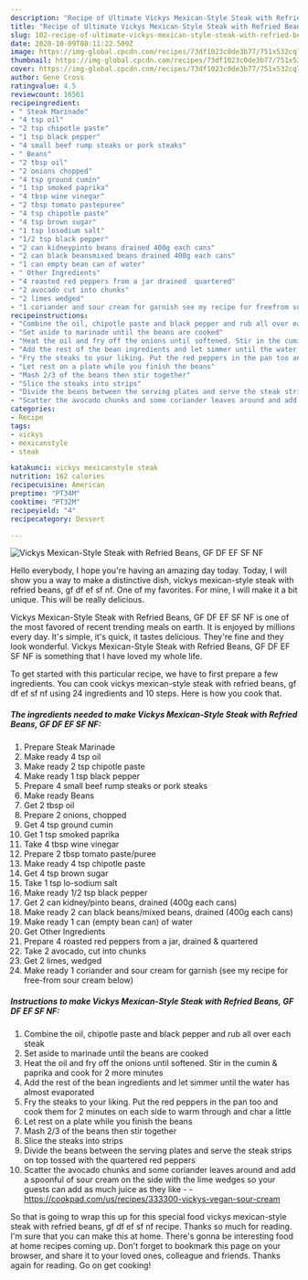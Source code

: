 ```yaml
---
description: "Recipe of Ultimate Vickys Mexican-Style Steak with Refried Beans, GF DF EF SF NF"
title: "Recipe of Ultimate Vickys Mexican-Style Steak with Refried Beans, GF DF EF SF NF"
slug: 102-recipe-of-ultimate-vickys-mexican-style-steak-with-refried-beans-gf-df-ef-sf-nf
date: 2020-10-09T08:11:22.509Z
image: https://img-global.cpcdn.com/recipes/73df1023c0de3b77/751x532cq70/vickys-mexican-style-steak-with-refried-beans-gf-df-ef-sf-nf-recipe-main-photo.jpg
thumbnail: https://img-global.cpcdn.com/recipes/73df1023c0de3b77/751x532cq70/vickys-mexican-style-steak-with-refried-beans-gf-df-ef-sf-nf-recipe-main-photo.jpg
cover: https://img-global.cpcdn.com/recipes/73df1023c0de3b77/751x532cq70/vickys-mexican-style-steak-with-refried-beans-gf-df-ef-sf-nf-recipe-main-photo.jpg
author: Gene Cross
ratingvalue: 4.5
reviewcount: 16561
recipeingredient:
- " Steak Marinade"
- "4 tsp oil"
- "2 tsp chipotle paste"
- "1 tsp black pepper"
- "4 small beef rump steaks or pork steaks"
- " Beans"
- "2 tbsp oil"
- "2 onions chopped"
- "4 tsp ground cumin"
- "1 tsp smoked paprika"
- "4 tbsp wine vinegar"
- "2 tbsp tomato pastepuree"
- "4 tsp chipotle paste"
- "4 tsp brown sugar"
- "1 tsp losodium salt"
- "1/2 tsp black pepper"
- "2 can kidneypinto beans drained 400g each cans"
- "2 can black beansmixed beans drained 400g each cans"
- "1 can empty bean can of water"
- " Other Ingredients"
- "4 roasted red peppers from a jar drained  quartered"
- "2 avocado cut into chunks"
- "2 limes wedged"
- "1 coriander and sour cream for garnish see my recipe for freefrom sour cream below"
recipeinstructions:
- "Combine the oil, chipotle paste and black pepper and rub all over each steak"
- "Set aside to marinade until the beans are cooked"
- "Heat the oil and fry off the onions until softened. Stir in the cumin &amp; paprika and cook for 2 more minutes"
- "Add the rest of the bean ingredients and let simmer until the water has almost evaporated"
- "Fry the steaks to your liking. Put the red peppers in the pan too and cook them for 2 minutes on each side to warm through and char a little"
- "Let rest on a plate while you finish the beans"
- "Mash 2/3 of the beans then stir together"
- "Slice the steaks into strips"
- "Divide the beans between the serving plates and serve the steak strips on top tossed with the quartered red peppers"
- "Scatter the avocado chunks and some coriander leaves around and add a spoonful of sour cream on the side with the lime wedges so your guests can add as much juice as they like  https://cookpad.com/us/recipes/333300-vickys-vegan-sour-cream"
categories:
- Recipe
tags:
- vickys
- mexicanstyle
- steak

katakunci: vickys mexicanstyle steak 
nutrition: 162 calories
recipecuisine: American
preptime: "PT34M"
cooktime: "PT32M"
recipeyield: "4"
recipecategory: Dessert

---
```



![Vickys Mexican-Style Steak with Refried Beans, GF DF EF SF NF](https://img-global.cpcdn.com/recipes/73df1023c0de3b77/751x532cq70/vickys-mexican-style-steak-with-refried-beans-gf-df-ef-sf-nf-recipe-main-photo.jpg)

Hello everybody, I hope you're having an amazing day today. Today, I will show you a way to make a distinctive dish, vickys mexican-style steak with refried beans, gf df ef sf nf. One of my favorites. For mine, I will make it a bit unique. This will be really delicious.



Vickys Mexican-Style Steak with Refried Beans, GF DF EF SF NF is one of the most favored of recent trending meals on earth. It is enjoyed by millions every day. It's simple, it's quick, it tastes delicious. They're fine and they look wonderful. Vickys Mexican-Style Steak with Refried Beans, GF DF EF SF NF is something that I have loved my whole life.


To get started with this particular recipe, we have to first prepare a few ingredients. You can cook vickys mexican-style steak with refried beans, gf df ef sf nf using 24 ingredients and 10 steps. Here is how you cook that.

<!--inarticleads1-->

##### The ingredients needed to make Vickys Mexican-Style Steak with Refried Beans, GF DF EF SF NF:

1. Prepare  Steak Marinade
1. Make ready 4 tsp oil
1. Make ready 2 tsp chipotle paste
1. Make ready 1 tsp black pepper
1. Prepare 4 small beef rump steaks or pork steaks
1. Make ready  Beans
1. Get 2 tbsp oil
1. Prepare 2 onions, chopped
1. Get 4 tsp ground cumin
1. Get 1 tsp smoked paprika
1. Take 4 tbsp wine vinegar
1. Prepare 2 tbsp tomato paste/puree
1. Make ready 4 tsp chipotle paste
1. Get 4 tsp brown sugar
1. Take 1 tsp lo-sodium salt
1. Make ready 1/2 tsp black pepper
1. Get 2 can kidney/pinto beans, drained (400g each cans)
1. Make ready 2 can black beans/mixed beans, drained (400g each cans)
1. Make ready 1 can (empty bean can) of water
1. Get  Other Ingredients
1. Prepare 4 roasted red peppers from a jar, drained &amp; quartered
1. Take 2 avocado, cut into chunks
1. Get 2 limes, wedged
1. Make ready 1 coriander and sour cream for garnish (see my recipe for free-from sour cream below)




<!--inarticleads2-->

##### Instructions to make Vickys Mexican-Style Steak with Refried Beans, GF DF EF SF NF:

1. Combine the oil, chipotle paste and black pepper and rub all over each steak
1. Set aside to marinade until the beans are cooked
1. Heat the oil and fry off the onions until softened. Stir in the cumin &amp; paprika and cook for 2 more minutes
1. Add the rest of the bean ingredients and let simmer until the water has almost evaporated
1. Fry the steaks to your liking. Put the red peppers in the pan too and cook them for 2 minutes on each side to warm through and char a little
1. Let rest on a plate while you finish the beans
1. Mash 2/3 of the beans then stir together
1. Slice the steaks into strips
1. Divide the beans between the serving plates and serve the steak strips on top tossed with the quartered red peppers
1. Scatter the avocado chunks and some coriander leaves around and add a spoonful of sour cream on the side with the lime wedges so your guests can add as much juice as they like -  - https://cookpad.com/us/recipes/333300-vickys-vegan-sour-cream




So that is going to wrap this up for this special food vickys mexican-style steak with refried beans, gf df ef sf nf recipe. Thanks so much for reading. I'm sure that you can make this at home. There's gonna be interesting food at home recipes coming up. Don't forget to bookmark this page on your browser, and share it to your loved ones, colleague and friends. Thanks again for reading. Go on get cooking!
